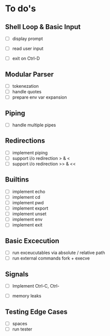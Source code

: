 # To do's 

## Shell Loop & Basic Input 

- [ ] display prompt
- [ ] read user input
- [ ] exit on Ctrl-D


## Modular Parser 

- [ ] tokenezation 
- [ ] handle quotes
- [ ] prepare env var expansion

## Piping 

- [ ] handle multiple pipes

## Redirections 

- [ ] implement piping
- [ ] support i/o redirection > & <
- [ ] support i/o redirection >> & <<

## Builtins 

- [ ] implement echo
- [ ] implement cd
- [ ] implement pwd
- [ ] implement export
- [ ] implement unset
- [ ] implement env
- [ ] implement exit

## Basic Excecution

- [ ] run exceucutables via absolute / relative path
- [ ] run external commands fork + execve

## Signals 

- [ ] Implement Ctrl-C, Ctrl-
- [ ] memory leaks


## Testing Edge Cases 

- [ ] spaces
- [ ] run tester
